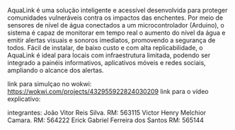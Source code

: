 AquaLink é uma solução inteligente e acessível desenvolvida para proteger comunidades vulneráveis contra os impactos das enchentes. Por meio de sensores de nível de água conectados a um microcontrolador (Arduino), o sistema é capaz de monitorar em tempo real o aumento do nível da água e emitir alertas visuais e sonoros imediatos, promovendo a segurança de todos.
Fácil de instalar, de baixo custo e com alta replicabilidade, o AquaLink é ideal para locais com infraestrutura limitada, podendo ser integrado a painéis informativos, aplicativos móveis e redes sociais, ampliando o alcance dos alertas.

link para simulçao no wokwi: https://wokwi.com/projects/432955922824030209
link para o vídeo explicativo: 

integrantes: 
João Vitor Reis Silva.   RM: 563115
Victor Henry Melchior Camara.  RM: 564222
Erick Gabriel Ferreira dos Santos RM: 565144

